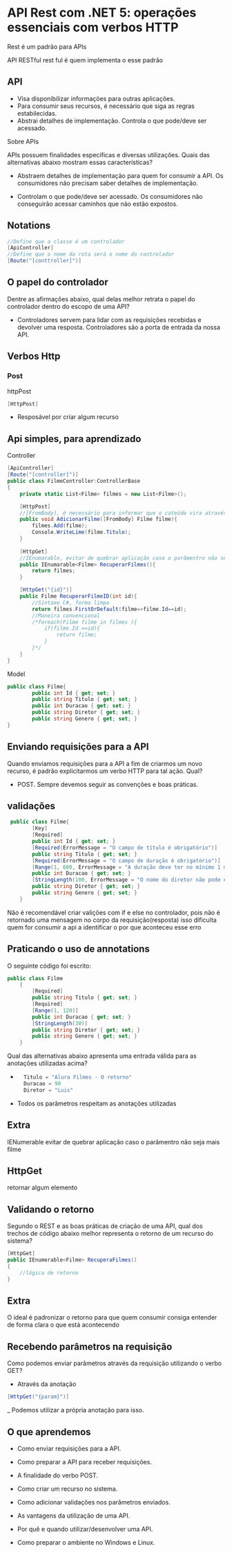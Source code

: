 # API Rest com .NET 5: operações essenciais com verbos HTTP

Rest é um padrão para APIs

API RESTful
rest ful é quem  implementa o esse padrão 

## API 
- Visa disponibilizar informações para outras aplicações.
- Para consumir seus recursos, é necessário que siga as regras estabilecidas.
- Abstrai detalhes de implementação.
Controla o que pode/deve ser acessado.

Sobre APIs

APIs possuem finalidades específicas e diversas utilizações. Quais das alternativas abaixo mostram essas características?

- Abstraem detalhes de implementação para quem for consumir a API. Os consumidores não precisam saber detalhes de implementação.

- Controlam o que pode/deve ser acessado. Os consumidores não conseguirão acessar caminhos que não estão expostos.



## Notations
````cs
//Define que a classe é um controlador 
[ApiController]
//Define que o nome da rota será o nome do controlador
[Route("[conttroller]")]


````

## O papel do controlador

Dentre as afirmações abaixo, qual delas melhor retrata o papel do controlador dentro do escopo de uma API?

- Controladores servem para lidar com as requisições recebidas e devolver uma resposta. Controladores são a porta de entrada da nossa API.

## Verbos Http

### Post

httpPost
````cs
[HttpPost]
````
- Resposável por criar algum recurso


## Api simples, para aprendizado

Controller

````cs
[ApiController]
[Route("[controller]")]
public class FilmeController:ControllerBase
{
    private static List<Filme> filmes = new List<Filme>();

    [HttpPost]
    //[FromBody], é necessário para informar que o cateúdo vira através corpo da requisição
    public void AdicionarFilme([FromBody] Filme filme){
        filmes.Add(filme);
        Console.WriteLime(filme.Titulo);
    }
    
    [HttpGet]
    //IEnumarable, evitar de quebrar aplicação caso o parâmentro não seja mais filme
    public IEnumarable<Filme> RecuperarFilmes(){
        return filmes;
    } 

    [HttpGet("{id}")]
    public Filme RecuperarFilmeID(int id){
        //Sintaxe C#, forma limpa 
        return filmes.FirstOrDefault(filme=>filme.Id==id);
        //Maneira convencional
        /*foreach(Filme filme in filmes ){
            if(filme.Id ==id){
                return filme;
            } 
        }*/
    }
}
````

Model
````cs
public class Filme{
        public int Id { get; set; }
        public string Titulo { get; set; }
        public int Duracao { get; set; }
        public string Diretor { get; set; }
        public string Genero { get; set; }
}
````



## Enviando requisições para a API

Quando enviamos requisições para a API a fim de criarmos um novo recurso, é padrão explicitarmos um verbo HTTP para tal ação. Qual?

- POST. Sempre devemos seguir as convenções e boas práticas.


## validações 
````cs
 public class Filme{
        [Key]
        [Required]
        public int Id { get; set; }
        [Required(ErrorMessage = "O campo de título é obrigatório")]
        public string Titulo { get; set; }
        [Required(ErrorMessage = "O campo de duração é obrigatório")]
        [Range(1, 600, ErrorMessage = "A duração deve ter no mínimo 1 minuto e no máximo 600.")]
        public int Duracao { get; set; }
        [StringLength(100, ErrorMessage = "O nome do diretor não pode exceder 100 caracteres")]
        public string Diretor { get; set; }
        public string Genero { get; set; }
    }
````

Não é recomendável criar valições com if e else no controlador, pois não é retornado uma mensagem no corpo da requisição(resposta) isso dificulta quem for consumir a api a identificar o por que aconteceu esse erro 


## Praticando o uso de annotations

O seguinte código foi escrito:

````cs 
public class Filme
    {
        [Required]
        public string Titulo { get; set; }
        [Required]
        [Range(1, 120)]
        public int Duracao { get; set; }
        [StringLength(30)]
        public string Diretor { get; set; }
        public string Genero { get; set; }
    }
````

Qual das alternativas abaixo apresenta uma entrada válida para as anotações utilizadas acima?
- ````cs
    Titulo = "Alura Filmes - O retorno"
    Duracao = 90
    Diretor = "Luis"
  ````
- Todos os parâmetros respeitam as anotações utilizadas

## Extra

IENumerable
evitar de quebrar aplicação caso o parâmentro não seja mais filme

## HttpGet

retornar algum elemento

## Validando o retorno

Segundo o REST e as boas práticas de criação de uma API, qual dos trechos de código abaixo melhor representa o retorno de um recurso do sistema?
````cs
[HttpGet]
public IEnumerable<Filme> RecuperaFilmes()
{
    //lógica de retorno
}
````

## Extra 
O ideal é padronizar o retorno para que quem consumir consiga entender de forma clara o que está acontecendo 

## Recebendo parâmetros na requisição

Como podemos enviar parâmetros através da requisição utilizando o verbo GET?
- Através da anotação
````cs
[HttpGet("{param}")]
````
_ Podemos utilizar a própria anotação para isso.

## O que aprendemos

- Como enviar requisições para a API.
- Como preparar a API para receber requisições.
- A finalidade do verbo POST.
- Como criar um recurso no sistema.
- Como adicionar validações nos parâmetros enviados.

- As vantagens da utilização de uma API.
- Por quê e quando utilizar/desenvolver uma API.
- Como preparar o ambiente no Windows e Linux.
